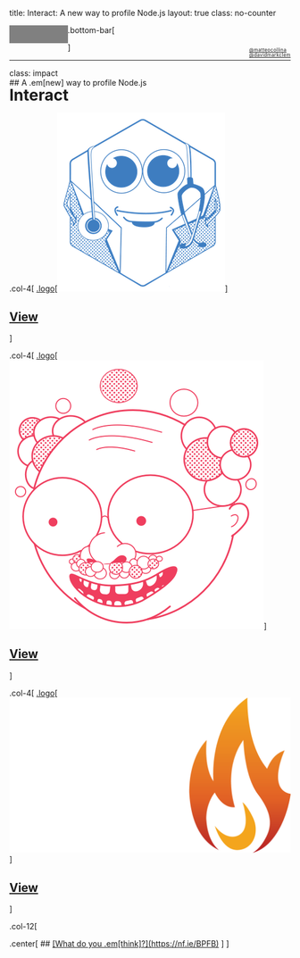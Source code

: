 title: Interact: A new way to profile Node.js
layout: true
class: no-counter
<!-- This slide will serve as the base layout for all your slides -->
.bottom-bar[
  <a style="float:left;filter:invert(.5)" href="http://nearform.com"><img src="nearform.svg" alt="nearForm" height="32"></a>
  <div style='float:right;margin-top:.6em;letter-spacing:.03em'>
    <div style='font-size:0.6em;line-height:1.2em'>
      <a href=https://twitter.com/matteocollina>
        <span class=em>@</span>matteocollina 
      </a>
    </div>
    <div style='font-size:0.6em;line-height:1.1em'>
      <a href=https://twitter.com/davidmarkclem>
        <span class=em>@</span>davidmarkclem
      </a>
    </div>
  </div>
]

---

class: impact

<base target="_blank"></base>
<p style='margin-top:-1em'></p>
## A .em[new] way to profile Node.js 
<h1 style="margin-top:-0.1em;margin-bottom: 0">Interact</h1>

.col-4[
[.logo[![](doctor.png)]](doctor-demo.html)
## [View](doctor-demo.html)
]

.col-4[
[.logo[![](bp.png)]](bubbleprof-demo.html)
## [View](bubbleprof-demo.html)
]

.col-4[
[.logo[![](0x.png)]](flame-demo.html)
## [View](flame-demo.html)
]

.col-12[
  <p style="margin-top:.5em"></p>
  .center[
  ## <u>[What do you .em[think]?](https://nf.ie/BPFB)</u>
  ]
]
